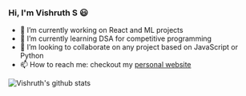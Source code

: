### Hi, I'm Vishruth S  :smiley:


- 🔭 I’m currently working on React and ML projects
- 🌱 I’m currently learning DSA for competitive programming
- 👯 I’m looking to collaborate on any project based on JavaScript or Python 
- 📫 How to reach me: checkout my <a href="https://vishruth-s.github.io/Me/"> personal website </a>

![Vishruth's github stats](https://github-readme-stats.vercel.app/api?username=vishruth-s&show_icons=true&count_private=true&theme=radical&hide_rank=true)


<!--
**Vishruth-S/Vishruth-S** is a ✨ _special_ ✨ repository because its `README.md` (this file) appears on your GitHub profile.
-->

